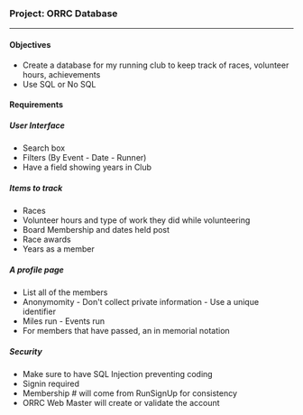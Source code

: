 ### Project: ORRC Database
***

#### Objectives
* Create a database for my running club to keep track of races, volunteer hours, achievements
* Use SQL or No SQL

#### Requirements

##### User Interface
* Search box
* Filters (By Event - Date - Runner)
* Have a field showing years in Club

##### Items to track
* Races
* Volunteer hours and type of work they did while volunteering
* Board Membership and dates held post
* Race awards
* Years as a member

##### A profile page
* List all of the members
* Anonymomity - Don't collect private information - Use a unique identifier
* Miles run - Events run
* For members that have passed, an in memorial notation

##### Security
* Make sure to have SQL Injection preventing coding
* Signin required
* Membership # will come from RunSignUp for consistency
* ORRC Web Master will create or validate the account
